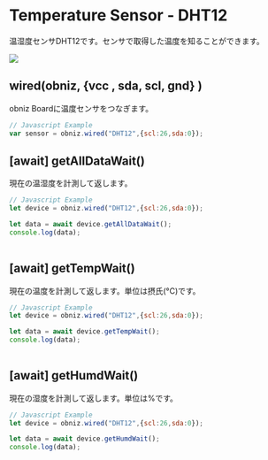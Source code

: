 # Temperature Sensor - DHT12
温湿度センサDHT12です。センサで取得した温度を知ることができます。

![](image.jpg)

## wired(obniz,  {vcc , sda, scl, gnd} )
obniz Boardに温度センサをつなぎます。

```javascript
// Javascript Example
var sensor = obniz.wired("DHT12",{scl:26,sda:0});
```

## [await] getAllDataWait()
現在の温湿度を計測して返します。

```javascript
// Javascript Example
let device = obniz.wired("DHT12",{scl:26,sda:0});

let data = await device.getAllDataWait();
console.log(data);
    
```


## [await] getTempWait()
現在の温度を計測して返します。単位は摂氏(°C)です。

```javascript
// Javascript Example
let device = obniz.wired("DHT12",{scl:26,sda:0});

let data = await device.getTempWait();
console.log(data);
    
```

## [await] getHumdWait()
現在の湿度を計測して返します。単位は%です。


```javascript
// Javascript Example
let device = obniz.wired("DHT12",{scl:26,sda:0});

let data = await device.getHumdWait();
console.log(data);
    
```
